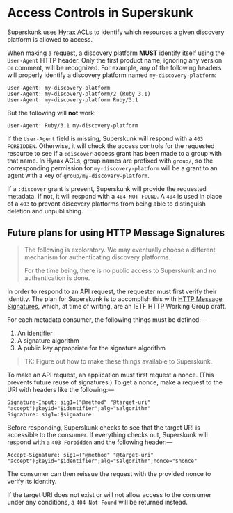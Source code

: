 # Access Controls in Superskunk

Superskunk uses [Hyrax ACLs][hyrax-acl] to identify which resources a given
discovery platform is allowed to access.

When making a request, a discovery platform **MUST** identify itself using the
`User-Agent` HTTP header. Only the first product name, ignoring any version or
comment, will be recognized. For example, any of the following headers will
properly identify a discovery platform named `my-discovery-platform`:

```http
User-Agent: my-discovery-platform
User-Agent: my-discovery-platform/2 (Ruby 3.1)
User-Agent: my-discovery-platform Ruby/3.1
```

But the following will **not** work:

```http
User-Agent: Ruby/3.1 my-discovery-platform
```

If the `User-Agent` field is missing, Superskunk will respond with a
`403 FORBIDDEN`. Otherwise, it will check the access controls for the requested
resource to see if a `:discover` access grant has been made to a group with that
name. In Hyrax ACLs, group names are prefixed with `group/`, so the
corresponding permission for `my-discovery-platform` will be a grant to an agent
with a key of `group/my-discovery-platform`.

If a `:discover` grant is present, Superskunk will provide the requested
metadata. If not, it will respond with a `404 NOT FOUND`. A `404` is used in
place of a `403` to prevent discovery platforms from being able to distinguish
deletion and unpublishing.

## Future plans for using HTTP Message Signatures

> The following is exploratory. We may eventually choose a different mechanism
> for authenticating discovery platforms.
>
> For the time being, there is no public access to Superskunk and no
> authentication is done.

In order to respond to an API request, the requester must first verify their
identity. The plan for Superskunk is to accomplish this with
[HTTP Message Signatures][ietf-httpbis-message-signatures], which, at time of
writing, are an IETF HTTP Working Group draft.

For each metadata consumer, the following things must be defined:—

1. An identifier
2. A signature algorithm
3. A public key appropriate for the signature algorithm

> TK: Figure out how to make these things available to Superskunk.

To make an API request, an application must first request a nonce. (This
prevents future reuse of signatures.) To get a nonce, make a request to the URI
with headers like the following:—

    Signature-Input: sig1=("@method" "@target-uri" "accept");keyid="$identifier";alg="$algorithm"
    Signature: sig1=:$signature:

Before responding, Superskunk checks to see that the target URI is accessible to
the consumer. If everything checks out, Superskunk will respond with a
`403 Forbidden` and the following header:—

    Accept-Signature: sig1=("@method" "@target-uri" "accept");keyid="$identifier";alg="$algorithm";nonce="$nonce"

The consumer can then reissue the request with the provided nonce to verify its
identity.

If the target URI does not exist or will not allow access to the consumer under
any conditions, a `404 Not Found` will be returned instead.

[hyrax-acl]: <https://github.com/samvera-labs/hyrax-acl>
[ietf-httpbis-message-signatures]: <https://datatracker.ietf.org/doc/html/draft-ietf-httpbis-message-signatures-11>
